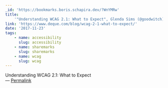 ```yaml
---
_id: 'https://bookmarks.boris.schapira.dev/?WnYMRw'
title:
    '"Understanding WCAG 2.1: What to Expect", Glenda Sims (@goodwitch) #a11y'
link: 'https://www.deque.com/blog/wcag-2-1-what-to-expect/'
date: '2017-11-23'
tags:
    - name: accessibility
      slug: accessibility
    - name: sharemarks
      slug: sharemarks
    - name: wcag
      slug: wcag
---
```


Understanding WCAG 2.1: What to Expect <br>&#8212;
<a href="https://bookmarks.boris.schapira.dev/?WnYMRw" title="Permalink">Permalink</a>
